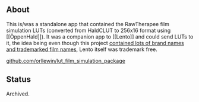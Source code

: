 ## About

This is/was a standalone app that contained the RawTherapee film simulation LUTs (converted from HaldCLUT to 256x16 format using [[ÖppenHald]]). It was a companion app to [[Lento]] and could send LUTs to it, the idea being even though this project [contained lots of brand names and trademarked film names](https://github.com/orllewin/lut_film_simulation_package/tree/main/app/src/main/res/drawable-nodpi), Lento itself was trademark free.

[github.com/orllewin/lut_film_simulation_package](https://github.com/orllewin/lut_film_simulation_package)

## Status

Archived.
